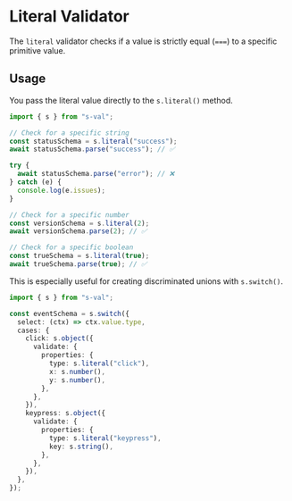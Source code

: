 # Literal Validator

The `literal` validator checks if a value is strictly equal (`===`) to a specific primitive value.

## Usage

You pass the literal value directly to the `s.literal()` method.

```typescript
import { s } from "s-val";

// Check for a specific string
const statusSchema = s.literal("success");
await statusSchema.parse("success"); // ✅

try {
  await statusSchema.parse("error"); // ❌
} catch (e) {
  console.log(e.issues);
}

// Check for a specific number
const versionSchema = s.literal(2);
await versionSchema.parse(2); // ✅

// Check for a specific boolean
const trueSchema = s.literal(true);
await trueSchema.parse(true); // ✅
```

This is especially useful for creating discriminated unions with `s.switch()`.

```typescript
import { s } from "s-val";

const eventSchema = s.switch({
  select: (ctx) => ctx.value.type,
  cases: {
    click: s.object({
      validate: {
        properties: {
          type: s.literal("click"),
          x: s.number(),
          y: s.number(),
        },
      },
    }),
    keypress: s.object({
      validate: {
        properties: {
          type: s.literal("keypress"),
          key: s.string(),
        },
      },
    }),
  },
});
```
